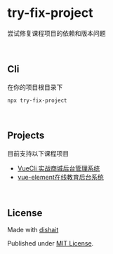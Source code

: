 # try-fix-project

尝试修复课程项目的依赖和版本问题

<br />

## Cli

在你的项目根目录下

```shell
npx try-fix-project
```

<br />

## Projects

目前支持以下课程项目

- [VueCli 实战商城后台管理系统](https://study.163.com/course/introduction.htm?courseId=1209431911&_trace_c_p_k2_=ddccb8c159164e96956d7e26de68334e)
- [vue-element在线教育后台系统](https://study.163.com/course/introduction.htm?courseId=1210894808&_trace_c_p_k2_=534a09d82b0647f4b1bfa6c4f299c7b7)

<br />

## License

Made with [dishait](https://github.com/dishait)

Published under [MIT License](./LICENSE).

<br />
